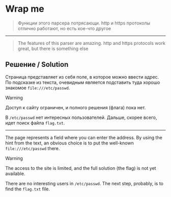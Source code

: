 # Wrap me

> Функции этого парсера потрясающи. http и https протоколы отлично работают, но есть кое-что другое

---

> The features of this parser are amazing. http and https protocols work great, but there is something else

## Решение / Solution

Страница представляет из себя поле, в которое можно ввести адрес. По подсказке из текста, очевидным
является подставить туда хорошо знакомое `file:///etc/passwd`.

> [!WARNING]
> Доступ к сайту ограничен, и полного решения (флага) пока нет.
>
> В `/etc/passwd` нет интересных пользователей. Дальше, скорее всего, идет поиск файла `flag.txt`.

---

The page represents a field where you can enter the address. By using the hint from the text, an
obvious choice is to put the well-known `file:///etc/passwd` there.

> [!WARNING]
> The access to the site is limited, and the full solution (the flag) is not yet available.
>
> There are no interesting users in `/etc/passwd`. The next step, probably, is to find the
> `flag.txt` file.
